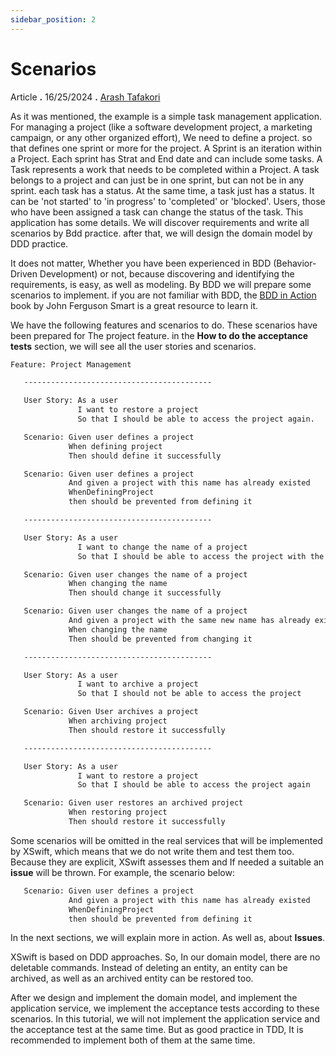 ```yaml
---
sidebar_position: 2
---
```


# Scenarios

Article **.** 16/25/2024 **.** [Arash Tafakori](https://github.com/arashtafakori)

As it was mentioned, the example is a simple task management application. For managing a project (like a software development project, a marketing campaign, or any other organized effort), We need to define a project. so that defines one sprint or more for the project. A Sprint is an iteration within a Project. Each sprint has Strat and End date and can include some tasks. A Task represents a work that needs to be completed within a Project. A task belongs to a project and can just be in one sprint, but can not be in any sprint. each task has a status. At the same time, a task just has a status. It can be 'not started' to 'in progress' to 'completed' or 'blocked'. Users, those who have been assigned a task can change the status of the task. This application has some details. We will discover requirements and write all scenarios by Bdd practice. after that, we will design the domain model by DDD practice.

It does not matter, Whether you have been experienced in BDD (Behavior-Driven Development) or not, because discovering and identifying the requirements, is easy, as well as modeling. By BDD we will prepare some scenarios to implement. if you are not familiar with BDD, the [BDD in Action](https://www.manning.com/books/bdd-in-action) book by John Ferguson Smart is a great resource to learn it.

We have the following features and scenarios to do. These scenarios have been prepared for The project feature. in the **How to do the acceptance tests** section, we will see all the user stories and scenarios.

```diff
Feature: Project Management

   ------------------------------------------

   User Story: As a user
               I want to restore a project
               So that I should be able to access the project again.

   Scenario: Given user defines a project
             When defining project
             Then should define it successfully

   Scenario: Given user defines a project
             And given a project with this name has already existed
             WhenDefiningProject
             then should be prevented from defining it

   ------------------------------------------

   User Story: As a user
               I want to change the name of a project
               So that I should be able to access the project with the new name

   Scenario: Given user changes the name of a project
             When changing the name
             Then should change it successfully

   Scenario: Given user changes the name of a project
             And given a project with the same new name has already existed
             When changing the name
             Then should be prevented from changing it

   ------------------------------------------

   User Story: As a user
               I want to archive a project
               So that I should not be able to access the project

   Scenario: Given User archives a project
             When archiving project
             Then should restore it successfully

   ------------------------------------------

   User Story: As a user
               I want to restore a project
               So that I should be able to access the project again

   Scenario: Given user restores an archived project
             When restoring project
             Then should restore it successfully

```

Some scenarios will be omitted in the real services that will be implemented by XSwift, which means that we do not write them and test them too. Because they are explicit, XSwift assesses them and If needed a suitable an **issue** will be thrown. For example, the scenario below:

```diff
   Scenario: Given user defines a project
             And given a project with this name has already existed
             WhenDefiningProject
             then should be prevented from defining it
```

In the next sections, we will explain more in action. As well as, about **Issues**.

XSwift is based on DDD approaches. So, In our domain model, there are no deletable commands. Instead of deleting an entity, an entity can be archived, as well as an archived entity can be restored too.

After we design and implement the domain model, and implement the application service, we implement the acceptance tests according to these scenarios. In this tutorial, we will not implement the application service and the acceptance test at the same time. But as good practice in TDD, It is recommended to implement both of them at the same time.

<!-- we implement the acceptance tests just by XUnit and also for asserting we use FluentAssetion NuGet. We do not use Specflow or other BDD frameworks or libraries. -->
